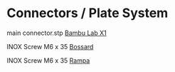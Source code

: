 # Connectors / Plate System

main connector.stp [Bambu Lab X1](https://eu.store.bambulab.com/de/products/pla-cf?id=43944001994971)

INOX Screw M6 x 35 [Bossard](https://www.bossard.com/eshop/ch-de/schrauben/schrauben-mit-innenantrieb/senkschrauben-mit-innensechskant-ohne-schaft/p/2104/)

INOX Screw M6 x 35 [Rampa](https://www.bossard.com/eshop/ch-de/schrauben/schrauben-mit-innenantrieb/senkschrauben-mit-innensechskant-ohne-schaft/p/2104/)
